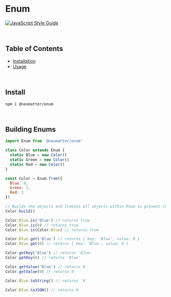 
# Enum
[![JavaScript Style Guide](https://cdn.rawgit.com/standard/standard/master/badge.svg)](https://github.com/standard/standard)

<br />

## Table of Contents
- [ Installation ](#install)
- [ Usage ](#Usage)

<br />

<a name="install"></a>
## Install

```console
npm i @neumatter/enum
```

<br />

<a name="Useage"></a>
## Building Enums

```js
import Enum from '@neumatter/enum'

class Color extends Enum {
  static Blue = new Color()
  static Green = new Color()
  static Red = new Color()
}

const Color = Enum.from({
  Blue: 0,
  Green: 1,
  Red: 2
})

// Builds the objects and freezes all objects within Enum to prevent changes.
Color.build()

Color.Blue.is('Blue') // returns true
Color.Blue.is(0) // returns true
Color.Blue.is(Color.Blue) // returns true

Color.Blue.get('Blue') // returns { key: 'Blue', value: 0 }
Color.Blue.get(0) // returns { key: 'Blue', value: 0 }

Color.getKey('Blue') // returns 'Blue'
Color.getKey(0) // returns 'Blue'

Color.getValue('Blue') // returns 0
Color.getValue(0) // returns 0

Color.Blue.toString() // returns '0'

Color.Blue.toJSON() // returns 0
```
